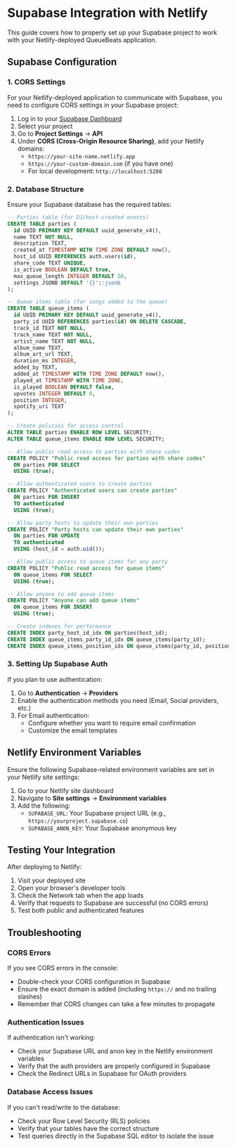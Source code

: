 # Supabase Integration with Netlify

This guide covers how to properly set up your Supabase project to work with your Netlify-deployed QueueBeats application.

## Supabase Configuration

### 1. CORS Settings

For your Netlify-deployed application to communicate with Supabase, you need to configure CORS settings in your Supabase project:

1. Log in to your [Supabase Dashboard](https://app.supabase.com/)
2. Select your project
3. Go to **Project Settings** → **API**
4. Under **CORS (Cross-Origin Resource Sharing)**, add your Netlify domains:
   - `https://your-site-name.netlify.app`
   - `https://your-custom-domain.com` (if you have one)
   - For local development: `http://localhost:5280`

### 2. Database Structure

Ensure your Supabase database has the required tables:

```sql
-- Parties table (for DJ/host-created events)
CREATE TABLE parties (
  id UUID PRIMARY KEY DEFAULT uuid_generate_v4(),
  name TEXT NOT NULL,
  description TEXT,
  created_at TIMESTAMP WITH TIME ZONE DEFAULT now(),
  host_id UUID REFERENCES auth.users(id),
  share_code TEXT UNIQUE,
  is_active BOOLEAN DEFAULT true,
  max_queue_length INTEGER DEFAULT 50,
  settings JSONB DEFAULT '{}'::jsonb
);

-- Queue items table (for songs added to the queue)
CREATE TABLE queue_items (
  id UUID PRIMARY KEY DEFAULT uuid_generate_v4(),
  party_id UUID REFERENCES parties(id) ON DELETE CASCADE,
  track_id TEXT NOT NULL,
  track_name TEXT NOT NULL,
  artist_name TEXT NOT NULL,
  album_name TEXT,
  album_art_url TEXT,
  duration_ms INTEGER,
  added_by TEXT,
  added_at TIMESTAMP WITH TIME ZONE DEFAULT now(),
  played_at TIMESTAMP WITH TIME ZONE,
  is_played BOOLEAN DEFAULT false,
  upvotes INTEGER DEFAULT 0,
  position INTEGER,
  spotify_uri TEXT
);

-- Create policies for access control
ALTER TABLE parties ENABLE ROW LEVEL SECURITY;
ALTER TABLE queue_items ENABLE ROW LEVEL SECURITY;

-- Allow public read access to parties with share codes
CREATE POLICY "Public read access for parties with share codes" 
  ON parties FOR SELECT 
  USING (true);

-- Allow authenticated users to create parties
CREATE POLICY "Authenticated users can create parties" 
  ON parties FOR INSERT 
  TO authenticated 
  USING (true);

-- Allow party hosts to update their own parties
CREATE POLICY "Party hosts can update their own parties" 
  ON parties FOR UPDATE 
  TO authenticated 
  USING (host_id = auth.uid());

-- Allow public access to queue items for any party
CREATE POLICY "Public read access for queue items" 
  ON queue_items FOR SELECT 
  USING (true);

-- Allow anyone to add queue items
CREATE POLICY "Anyone can add queue items" 
  ON queue_items FOR INSERT 
  USING (true);

-- Create indexes for performance
CREATE INDEX party_host_id_idx ON parties(host_id);
CREATE INDEX queue_items_party_id_idx ON queue_items(party_id);
CREATE INDEX queue_items_position_idx ON queue_items(party_id, position);
```

### 3. Setting Up Supabase Auth

If you plan to use authentication:

1. Go to **Authentication** → **Providers**
2. Enable the authentication methods you need (Email, Social providers, etc.)
3. For Email authentication:
   - Configure whether you want to require email confirmation
   - Customize the email templates

## Netlify Environment Variables

Ensure the following Supabase-related environment variables are set in your Netlify site settings:

1. Go to your Netlify site dashboard
2. Navigate to **Site settings** → **Environment variables**
3. Add the following:
   - `SUPABASE_URL`: Your Supabase project URL (e.g., `https://yourproject.supabase.co`)
   - `SUPABASE_ANON_KEY`: Your Supabase anonymous key

## Testing Your Integration

After deploying to Netlify:

1. Visit your deployed site
2. Open your browser's developer tools
3. Check the Network tab when the app loads
4. Verify that requests to Supabase are successful (no CORS errors)
5. Test both public and authenticated features

## Troubleshooting

### CORS Errors

If you see CORS errors in the console:
- Double-check your CORS configuration in Supabase
- Ensure the exact domain is added (including `https://` and no trailing slashes)
- Remember that CORS changes can take a few minutes to propagate

### Authentication Issues

If authentication isn't working:
- Check your Supabase URL and anon key in the Netlify environment variables
- Verify that the auth providers are properly configured in Supabase
- Check the Redirect URLs in Supabase for OAuth providers

### Database Access Issues

If you can't read/write to the database:
- Check your Row Level Security (RLS) policies
- Verify that your tables have the correct structure
- Test queries directly in the Supabase SQL editor to isolate the issue
